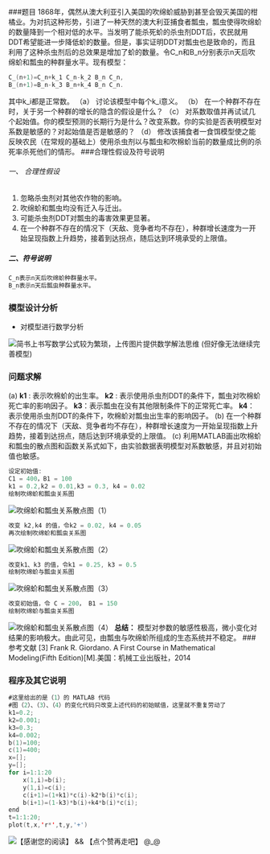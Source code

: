 ###题目
1868年，偶然从澳大利亚引入美国的吹绵蚧威胁到甚至会毁灭美国的柑橘业。为对抗这种形势，引进了一种天然的澳大利亚捕食者瓢虫，瓢虫使得吹绵蚧的数量降到一个相对低的水平。当发明了能杀死蚧的杀虫剂DDT后，农民就用DDT希望能进一步降低蚧的数量。但是，事实证明DDT对瓢虫也是致命的，而且利用了这种杀虫剂后的总效果是增加了蚧的数量。令C_n和B_n分别表示n天后吹绵蚧和瓢虫的种群量水平。现有模型：
```swift
C_(n+1)=C_n+k_1 C_n-k_2 B_n C_n,
B_(n+1)=B_n-k_3 B_n+k_4 B_n C_n.
```
其中k_i都是正常数。
（a） 讨论该模型中每个k_i意义。
（b） 在一个种群不存在时，关于另一个种群的增长的隐含的假设是什么？
（c） 对系数取值并再试试几个起始值。你的模型预测的长期行为是什么？改变系数。你的实验是否表明模型对系数是敏感的？对起始值是否是敏感的？
（d） 修改该捕食者一食饵模型使之能反映农民（在常规的基础上）使用杀虫剂以与瓢虫和吹棉蚧当前的数量成比例的杀死率杀死他们的情形。
###合理性假设及符号说明
###### 一、 *合理性假设*
1)	忽略杀虫剂对其他农作物的影响。
2)	吹绵蚧和瓢虫均没有迁入与迁出。
3)	可能杀虫剂DDT对瓢虫的毒害效果更显著。
4)	在一个种群不存在的情况下（天敌、竞争者均不存在），种群增长速度为一开始呈现指数上升趋势，接着到达拐点，随后达到环境承受的上限值。
##### 二、*符号说明*
```swift
C_n表示n天后吹绵蚧种群量水平。
B_n表示n天后瓢虫种群量水平。
```
###	模型设计分析
- 对模型进行数学分析

![简书上书写数学公式较为繁琐，上传图片提供数学解法思维 (但好像无法继续完善模型)](https://upload-images.jianshu.io/upload_images/17476267-ece0fc75165cc0a1.png?imageMogr2/auto-orient/strip%7CimageView2/2/w/1240)
### 问题求解
(a)
**k1** : 表示吹棉蚧的出生率。
**k2** : 表示使用杀虫剂DDT的条件下，瓢虫对吹棉蚧死亡率的影响因子。
**k3**：表示瓢虫在没有其他限制条件下的正常死亡率。
**k4**： 表示使用杀虫剂DDT的条件下，吹棉蚧对瓢虫出生率的影响因子。
(b)
在一个种群不存在的情况下（天敌、竞争者均不存在），种群增长速度为一开始呈现指数上升趋势，接着到达拐点，随后达到环境承受的上限值。
(c)
利用MATLAB画出吹棉蚧和瓢虫的散点图和函数关系式如下，由实验数据表明模型对系数敏感，并且对初始值也敏感。

```swift
设定初始值:
C1 = 400，B1 = 100
k1 = 0.2,k2 = 0.01,k3 = 0.3, k4 = 0.02
绘制吹绵蚧和瓢虫关系图
```
![吹绵蚧和瓢虫关系散点图（1）](https://upload-images.jianshu.io/upload_images/17476267-e4666777a5bf2cb6.png?imageMogr2/auto-orient/strip%7CimageView2/2/w/560)
```swift
改变 k2,k4 的值，令k2 = 0.02, k4 = 0.05
再次绘制吹绵蚧和瓢虫关系图
```
![吹绵蚧和瓢虫关系散点图（2）](https://upload-images.jianshu.io/upload_images/17476267-611a7b4ad52d39ac.png?imageMogr2/auto-orient/strip%7CimageView2/2/w/640)
```swift
改变k1、k3 的值，令k1 = 0.25, k3 = 0.5
绘制吹绵蚧与瓢虫关系图
```
![吹绵蚧和瓢虫关系散点图（3）](https://upload-images.jianshu.io/upload_images/17476267-9d18bc3971ff6167.png?imageMogr2/auto-orient/strip%7CimageView2/2/w/640)
```swift
改变初始值，令 C = 200， B1 = 150
绘制吹绵蚧与瓢虫关系图
```
![吹绵蚧和瓢虫关系散点图（4）](https://upload-images.jianshu.io/upload_images/17476267-9d9ed684972364b6.png?imageMogr2/auto-orient/strip%7CimageView2/2/w/1240)
**总结：** 模型对参数的敏感性极高，微小变化对结果的影响极大。由此可见，由瓢虫与吹绵蚧所组成的生态系统并不稳定。
###参考文献
[3]	Frank R. Giordano. A First Course in Mathematical Modeling(Fifth Edition)[M].美国：机械工业出版社，2014

### 程序及其它说明
```swift 
#这里给出的是（1）的 MATLAB 代码
#图（2）、（3）、（4）的变化代码只改变上述代码的初始赋值，这里就不重复劳动了
k1=0.2;   
k2=0.001;  
k3=0.3;
k4=0.002;
b(1)=100;
c(1)=400;
x=[];
y=[];
for i=1:1:20
    x(1,i)=b(i);
    y(1,i)=c(i);
    c(i+1)=(1+k1)*c(i)-k2*b(i)*c(i);
    b(i+1)=(1-k3)*b(i)+k4*b(i)*c(i);
end
t=1:1:20;
plot(t,x,'r*',t,y,'+')
```
![【感谢您的阅读】 && 【点个赞再走吧】 @_@](https://upload-images.jianshu.io/upload_images/17476267-794efa9707a765a2.jpg?imageMogr2/auto-orient/strip%7CimageView2/2/w/1240)
